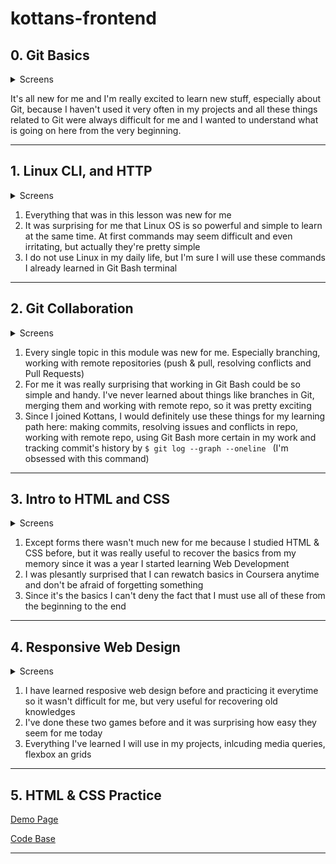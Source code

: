 # kottans-frontend

## 0. Git Basics

<details>
<summary>Screens</summary>
  
![screen-02](screenshots/git_introduction.jpg)
![screen-01](screenshots/git_pushAndPull.jpg)
  
</details>

It's all new for me and I'm really excited to learn new stuff, especially about Git, because I haven't used it very often in my projects and all these things related to Git were always difficult for me and I wanted to understand what is going on here from the very beginning.

---

## 1. Linux CLI, and HTTP

<details>
<summary>Screens</summary>
  
![quiz-1](task_linux_cli/quiz-1.jpg)
![quiz-2](task_linux_cli/quiz-2.jpg)
![quiz-3](task_linux_cli/quiz-3.jpg)
![quiz-4](task_linux_cli/quiz-4.jpg)
  
</details>

1. Everything that was in this lesson was new for me
2. It was surprising for me that Linux OS is so powerful and simple to learn at the same time. At first commands may seem difficult and even irritating, but actually they're pretty simple
3. I do not use Linux in my daily life, but I'm sure I will use these commands I already learned in Git Bash terminal

---

## 2. Git Collaboration

<details>
<summary>Screens</summary>
  
![week-3](task_git_collaboration/week-3.jpg)
![week-4](task_git_collaboration/week-4.jpg)

![task-01](task_git_collaboration/learnGtiBranching-1.jpg)
![task-02](task_git_collaboration/learnGitBranching-2.jpg)
  
</details>

1. Every single topic in this module was new for me. Especially branching, working with remote repositories (push & pull, resolving conflicts and Pull Requests)
2. For me it was really surprising that working in Git Bash could be so simple and handy. I've never learned about things like branches in Git, merging them and working with remote repo, so it was pretty exciting
3. Since I joined Kottans, I would definitely use these things for my learning path here: making commits, resolving issues and conflicts in repo, working with remote repo, using Git Bash more certain in my work and tracking commit's history by ```$ git log --graph --oneline ``` (I'm obsessed with this command)

---

## 3. Intro to HTML and CSS

<details>
<summary>Screens</summary>
  
![week-1](task_html_css_intro/week-1.jpg)
![week-2](task_html_css_intro/week-2.jpg)

![html](task_html_css_intro/html-0.jpg)
![css](task_html_css_intro/css-0.jpg)
  
</details>

1. Except forms there wasn't much new for me because I studied HTML & CSS before, but it was really useful to recover the basics from my memory since it was a year I started learning Web Development
2. I was plesantly surprised that I can rewatch basics in Coursera anytime and don't be afraid of forgetting something
3. Since it's the basics I can't deny the fact that I must use all of these from the beginning to the end

---

## 4. Responsive Web Design 

<details>
<summary>Screens</summary>
  
![flexbox](task_responsive_web_design/flexbox-froggy.jpg)
![grid](task_responsive_web_design/grid-garden.jpg)
  
</details>

1. I have learned resposive web design before and practicing it everytime so it wasn't difficult for me, but very useful for recovering old knowledges
2. I've done these two games before and it was surprising how easy they seem for me today
3. Everything I've learned I will use in my projects, inlcuding media queries, flexbox an grids

---

## 5. HTML & CSS Practice

[Demo Page](https://the-darkesttt.github.io/hooli-style-popup/)

[Code Base](https://github.com/the-darkesttt/hooli-style-popup)

---